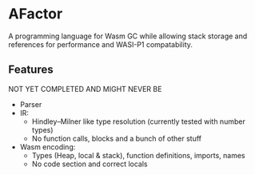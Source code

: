 # AFactor
A programming language for Wasm GC while allowing stack storage and references for performance and WASI-P1 compatability.

## Features
NOT YET COMPLETED AND MIGHT NEVER BE
* Parser
* IR:
  * Hindley–Milner like type resolution (currently tested with number types)
  * No function calls, blocks and a bunch of other stuff
* Wasm encoding:
  * Types (Heap, local & stack), function definitions, imports, names
  * No code section and correct locals
